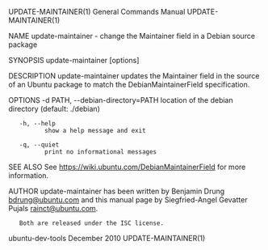 UPDATE-MAINTAINER(1)                                          General Commands Manual                                         UPDATE-MAINTAINER(1)

NAME
       update-maintainer - change the Maintainer field in a Debian source package

SYNOPSIS
       update-maintainer [options]

DESCRIPTION
       update-maintainer updates the Maintainer field in the source of an Ubuntu package to match the DebianMaintainerField specification.

OPTIONS
       -d PATH, --debian-directory=PATH
              location of the debian directory (default: ./debian)

       -h, --help
              show a help message and exit

       -q, --quiet
              print no informational messages

SEE ALSO
       See https://wiki.ubuntu.com/DebianMaintainerField for more information.

AUTHOR
       update-maintainer  has  been  written  by  Benjamin  Drung  <bdrung@ubuntu.com>  and  this  manual  page by Siegfried-Angel Gevatter Pujals
       <rainct@ubuntu.com>.

       Both are released under the ISC license.

ubuntu-dev-tools                                                   December 2010                                              UPDATE-MAINTAINER(1)
